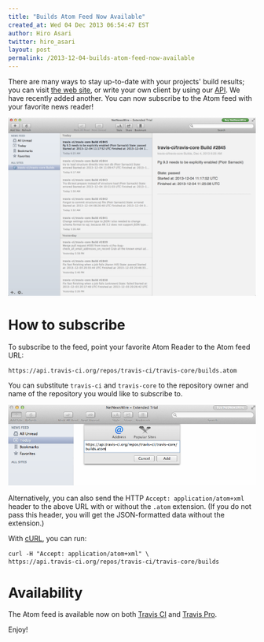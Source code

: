```yaml
---
title: "Builds Atom Feed Now Available"
created_at: Wed 04 Dec 2013 06:54:47 EST
author: Hiro Asari
twitter: hiro_asari
layout: post
permalink: /2013-12-04-builds-atom-feed-now-available
---
```

There are many ways to stay up-to-date with your projects' build
results; you can visit [the web site](https://travis-ci.org), or
write your own client by using our [API](https://api.travis-ci.org/docs/).
We have recently added another.
You can now subscribe to the Atom feed with your favorite
news reader!

![](/images/atom_feed_view.png)

# How to subscribe
To subscribe to the feed, point your
favorite Atom Reader to the Atom feed URL:

    https://api.travis-ci.org/repos/travis-ci/travis-core/builds.atom

You can substitute `travis-ci` and `travis-core` to the repository owner
and name of the repository you would like to subscribe to.

![](/images/atom_feed_add.png)

Alternatively, you can also send the HTTP `Accept: application/atom+xml`
header to the above URL with or without the `.atom` extension.
(If you do not pass this header, you will get the JSON-formatted data
without the extension.)

With [cURL](http://curl.haxx.se/), you can run:

    curl -H "Accept: application/atom+xml" \
    https://api.travis-ci.org/repos/travis-ci/travis-core/builds

# Availability
The Atom feed is available now on both
[Travis CI](https://travis-ci.org) and
[Travis Pro](https://travis-ci.com).

Enjoy!
